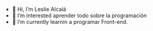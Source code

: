 - 👋 Hi, I’m  Leslie Alcalá
- 👀 I’m interested aprender  todo sobre la programación
- 🌱 I’m currently learnin a programar  Front-end.


<!---
leslie21mar/leslie21mar is a ✨ special ✨ repository because its `README.md` (this file) appears on your GitHub profile.
You can click the Preview link to take a look at your changes.
--->
